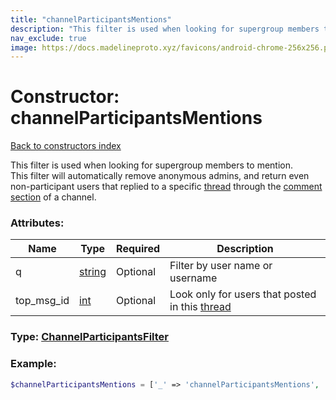 ```yaml
---
title: "channelParticipantsMentions"
description: "This filter is used when looking for supergroup members to mention.  "
nav_exclude: true
image: https://docs.madelineproto.xyz/favicons/android-chrome-256x256.png
---
```

# Constructor: channelParticipantsMentions  
[Back to constructors index](/API_docs/constructors/index.md)



This filter is used when looking for supergroup members to mention.  
This filter will automatically remove anonymous admins, and return even non-participant users that replied to a specific [thread](https://core.telegram.org/api/threads) through the [comment section](https://core.telegram.org/api/threads#channel-comments) of a channel.

### Attributes:

| Name     |    Type       | Required | Description |
|----------|---------------|----------|-------------|
|q|[string](/API_docs/types/string.md) | Optional|Filter by user name or username|
|top\_msg\_id|[int](/API_docs/types/int.md) | Optional|Look only for users that posted in this [thread](https://core.telegram.org/api/threads)|



### Type: [ChannelParticipantsFilter](/API_docs/types/ChannelParticipantsFilter.md)


### Example:

```php
$channelParticipantsMentions = ['_' => 'channelParticipantsMentions', 'q' => 'string', 'top_msg_id' => int];
```  
